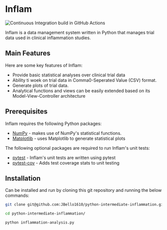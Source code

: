 # Inflam
![Continuous Integration build in GitHub Actions](https://github.com/JBello1610/python-intermediate-inflammation/workflows/CI/badge.svg?branch=main)

Inflam is a data management system written in Python that manages trial data used in clinical inflammation studies.

## Main Features
Here are some  key features of Inflam:

- Provide basic statistical analyses over clinical trial data
- Ability ti woek on trial data in Comma0-Seperated Value (CSV) format.
- Generate plots of trial data.
- Analytical functions and views can be easily extended based on its Model-View-Controller architecture

## Prerequisites
Inflam requires the following Python packages:

- [NumPy](https://www.numpy.org/) - makes use of NumPy's statistical functions.
- [Matplotlib](https://matplotlib.org/stable/index.html) - uses Matplotlib to generate statistical plots

The following optional packages are required to run Inflam's unit tests:

- [pytest](https://docs.pytest.org/stable/) - Inflam's unit tests are written using pytest
- [pytest-cov](https://pypi.org/project/pytest-cov/) - Adds test coverage stats to unit testing

## Installation
Can be installed and run by cloning this git repository and running the below commands:

```bash
git clone git@github.com:JBello1610/python-intermediate-inflammation.git

cd python-intermediate-inflammation/

python inflammation-analysis.py
```
